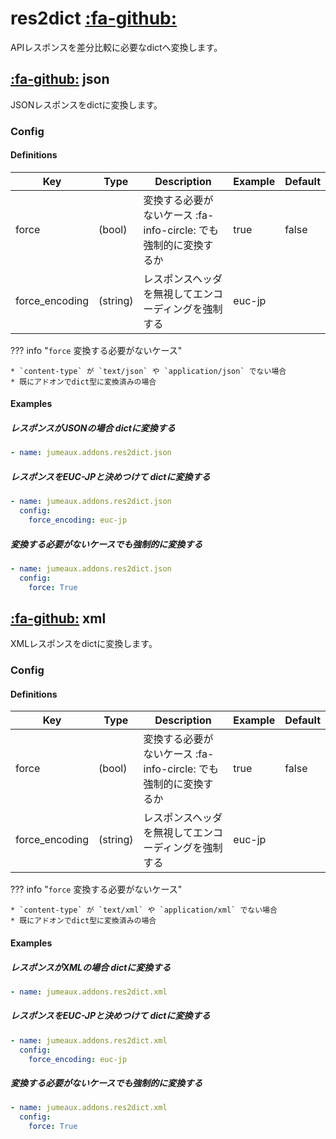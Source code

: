 res2dict [:fa-github:][s1]
==========================

[s1]: https://github.com/tadashi-aikawa/jumeaux/tree/master/jumeaux/addons/res2dict

APIレスポンスを差分比較に必要なdictへ変換します。


[:fa-github:][s2] json
----------------------

[s2]: https://github.com/tadashi-aikawa/jumeaux/tree/master/jumeaux/addons/res2dict/json.py

JSONレスポンスをdictに変換します。


### Config

#### Definitions

|      Key       |   Type   |                             Description                              | Example | Default |
| -------------- | -------- | -------------------------------------------------------------------- | ------- | ------- |
| force          | (bool)   | 変換する必要がないケース :fa-info-circle: でも強制的に変換するか | true    | false   |
| force_encoding | (string) | レスポンスヘッダを無視してエンコーディングを強制する                 | euc-jp  |         |

??? info "`force` 変換する必要がないケース"

    * `content-type` が `text/json` や `application/json` でない場合
    * 既にアドオンでdict型に変換済みの場合


#### Examples

##### レスポンスがJSONの場合 dictに変換する

```yml
- name: jumeaux.addons.res2dict.json
```

##### レスポンスをEUC-JPと決めつけて dictに変換する

```yml
- name: jumeaux.addons.res2dict.json
  config:
    force_encoding: euc-jp
```

##### 変換する必要がないケースでも強制的に変換する

```yml
- name: jumeaux.addons.res2dict.json
  config:
    force: True
```


[:fa-github:][s3] xml
---------------------

[s3]: https://github.com/tadashi-aikawa/jumeaux/tree/master/jumeaux/addons/res2dict/xml.py

XMLレスポンスをdictに変換します。


### Config

#### Definitions

|      Key       |   Type   |                             Description                              | Example | Default |
| -------------- | -------- | -------------------------------------------------------------------- | ------- | ------- |
| force          | (bool)   | 変換する必要がないケース :fa-info-circle: でも強制的に変換するか | true    | false   |
| force_encoding | (string) | レスポンスヘッダを無視してエンコーディングを強制する                 | euc-jp  |         |

??? info "`force` 変換する必要がないケース"

    * `content-type` が `text/xml` や `application/xml` でない場合
    * 既にアドオンでdict型に変換済みの場合


#### Examples

##### レスポンスがXMLの場合 dictに変換する

```yml
- name: jumeaux.addons.res2dict.xml
```

##### レスポンスをEUC-JPと決めつけて dictに変換する

```yml
- name: jumeaux.addons.res2dict.xml
  config:
    force_encoding: euc-jp
```

##### 変換する必要がないケースでも強制的に変換する

```yml
- name: jumeaux.addons.res2dict.xml
  config:
    force: True
```
